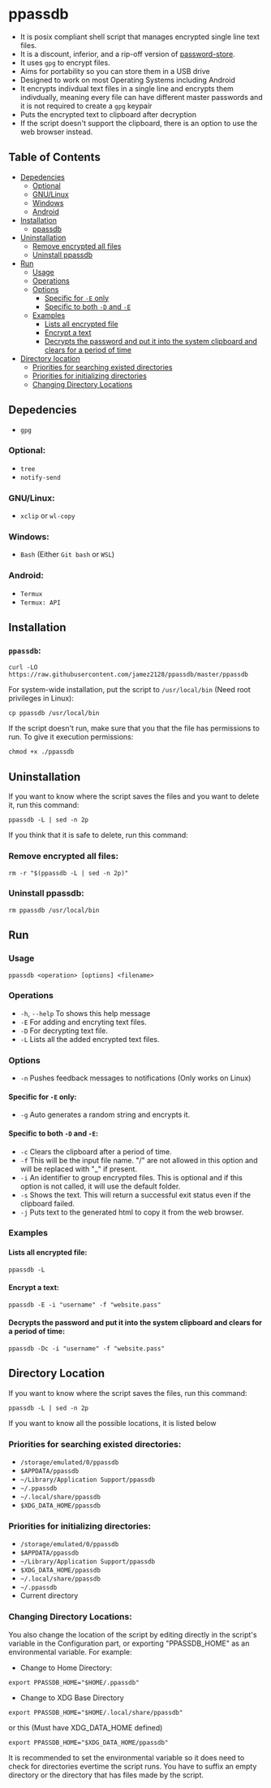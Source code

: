 # ppassdb
- It is posix compliant shell script that manages encrypted single line text files.
- It is a discount, inferior, and a rip-off version of [password-store](https://www.passwordstore.org/).
- It uses `gpg` to encrypt files.
- Aims for portability so you can store them in a USB drive
- Designed to work on most Operating Systems including Android
- It encrypts indivdual text files in a single line and encrypts them
indivdually, meaning every file can have different master passwords and
it is not required to create a `gpg` keypair
- Puts the encrypted text to clipboard after decryption
- If the script doesn't support the clipboard, there is an option to
use the web browser instead.

## Table of Contents
- [Depedencies](#Depedencies)
	- [Optional](#Optional)
	- [GNU/Linux](#gnu-linux)
	- [Windows](#Windows)
	- [Android](#Android)
- [Installation](#Installation)
	- [ppassdb](#install-ppassdb)
- [Uninstallation](#Uninstallation)
	- [Remove encrypted all files](#remove-enrypted-files)
	- [Uninstall ppassdb](#uninstall-ppassdb)
- [Run](#Run)
	- [Usage](#Usage)
	- [Operations](#Operations)
	- [Options](#Options)
		- [Specific for `-E` only](#e-only)
		- [Specific to both `-D` and `-E`](#d-and-e)
	- [Examples](#Examples)
		- [Lists all encrypted file](#example-1)
		- [Encrypt a text](#example-2)
		- [Decrypts the password and put it into the system clipboard and clears for a period of time](#example-3)
- [Directory location](#directory-location)
	- [Priorities for searching existed directories](#search-directory) 
	- [Priorities for initializing directories](#initialize-directory) 
	- [Changing Directory Locations](#change-directory) 

## Depedencies
- `gpg`

### Optional:
- `tree`
- `notify-send`

### <a name=gnu-linux></a> GNU/Linux:
- `xclip` or `wl-copy`

### Windows:
- `Bash` (Either `Git bash` or `WSL`)

### Android:
- `Termux`
- `Termux: API`

## Installation
### <a name=install-ppassdb></a> `ppassdb`:
```
curl -LO  https://raw.githubusercontent.com/jamez2128/ppassdb/master/ppassdb
```
For system-wide installation, put the script to `/usr/local/bin` (Need root privileges in Linux):
```
cp ppassdb /usr/local/bin
```

If the script doesn't run, make sure that you that the file has
permissions to run. To give it execution permissions:
```
chmod +x ./ppassdb
```

## Uninstallation
If you want to know where the script saves the files and you want to delete it, run this command:
```
ppassdb -L | sed -n 2p
```
If you think that it is safe to delete, run this command:
### <a name="remove-enrypted-files"></a> Remove encrypted all files:
```
rm -r "$(ppassdb -L | sed -n 2p)"
```
### <a name="uninstall-ppassdb"></a>Uninstall ppassdb:
```
rm ppassdb /usr/local/bin
```
## Run
### Usage
```
ppassdb <operation> [options] <filename>
```

### Operations
- `-h`, `--help`      To shows this help message
- `-E`              For adding and encryting text files.
- `-D`              For decrypting text file.
- `-L`              Lists all the added encrypted text files.

### Options
- `-n`      Pushes feedback messages to notifications (Only works on Linux)

#### <a name="e-only"></a>Specific for `-E` only:
- `-g`       Auto generates a random string and encrypts it.

#### <a name="d-and-e"></a>Specific to both `-D` and `-E`:
- `-c`      Clears the clipboard after a period of time.
- `-f`      This will be the input file name. "/" are not allowed in this 
        option and will be replaced with "_" if present.
- `-i`      An identifier to group encrypted files. This is optional and if 
        this option is not called, it will use the default folder.
- `-s`      Shows the text. This will return a successful exit status even if 
        the clipboard failed.
- `-j`      Puts text to the generated html to copy it from the web browser.

### Examples
#### <a name="example-1"></a> Lists all encrypted file:
```
ppassdb -L
```

#### <a name="example-2"></a>Encrypt a text:
```
ppassdb -E -i "username" -f "website.pass" 
```

#### <a name="example-3"></a>Decrypts the password and put it into the system clipboard and clears for a period of time:
```
ppassdb -Dc -i "username" -f "website.pass"
```

##  <a name="directory-location"></a>Directory Location
If you want to know where the script saves the files, run this command:
```
ppassdb -L | sed -n 2p
```
If you want to know all the possible locations, it is listed below

###  <a name="search-directory"></a>Priorities for searching existed directories:
- `/storage/emulated/0/ppassdb`
- `$APPDATA/ppassdb`
- `~/Library/Application Support/ppassdb`
- `~/.ppassdb`
- `~/.local/share/ppassdb`
- `$XDG_DATA_HOME/ppassdb`

###  <a name="initialize-directory"></a>Priorities for initializing directories:
- `/storage/emulated/0/ppassdb`
- `$APPDATA/ppassdb`
- `~/Library/Application Support/ppassdb`
- `$XDG_DATA_HOME/ppassdb`
- `~/.local/share/ppassdb`
- `~/.ppassdb`
- Current directory

### <a name="change-directory"></a> Changing Directory Locations:
You also change the location of the script by editing directly in
the script's variable in the Configuration part, or exporting "PPASSDB_HOME" as 
an environmental variable. For example:
- Change to Home Directory:
```
export PPASSDB_HOME="$HOME/.ppassdb"
```

- Change to XDG Base Directory
```
export PPASSDB_HOME="$HOME/.local/share/ppassdb"
```

or this (Must have XDG_DATA_HOME defined)
```
export PPASSDB_HOME="$XDG_DATA_HOME/ppassdb"
```
It is recommended to set the environmental variable so it does need to check
for directories evertime the script runs. You have to suffix an empty directory
or the directory that has files made by the script.

